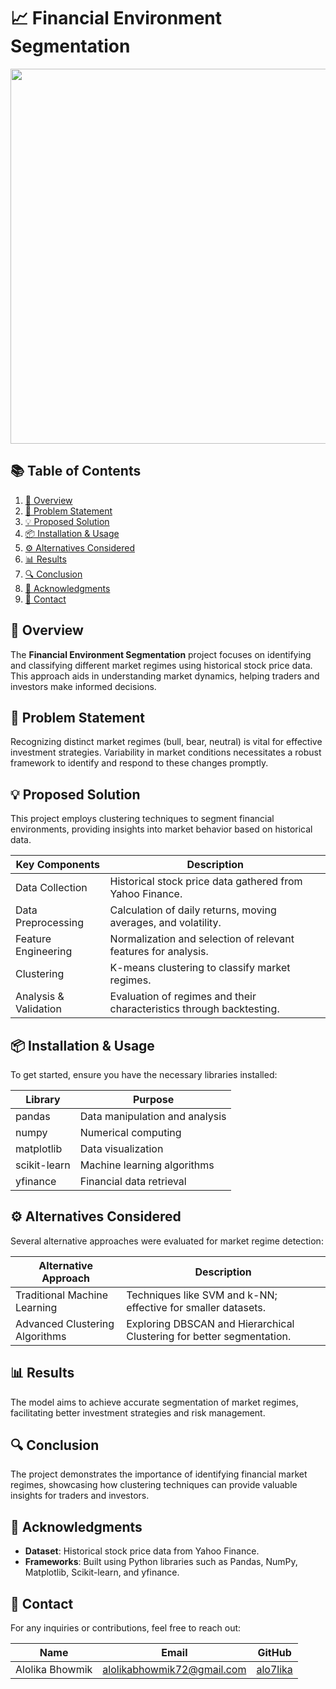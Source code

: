 # 📈 Financial Environment Segmentation 

<p align="center">
    <img src="https://raw.githubusercontent.com/alo7lika/Stock-Price-Prediction/refs/heads/main/Financial%20Environment%20Segmentation/Financial%20Insights%20-%20Market%20Segmentation.png" width="600" />
</p>


## 📚 Table of Contents
1. [📖 Overview](#-overview)
2. [🚀 Problem Statement](#-problem-statement)
3. [💡 Proposed Solution](#-proposed-solution)
4. [📦 Installation & Usage](#-installation--usage)
5. [⚙️ Alternatives Considered](#-alternatives-considered)
6. [📊 Results](#-results)
7. [🔍 Conclusion](#-conclusion)
8. [🤝 Acknowledgments](#-acknowledgments)
9. [📧 Contact](#-contact)

## 📖 Overview
The **Financial Environment Segmentation** project focuses on identifying and classifying different market regimes using historical stock price data. This approach aids in understanding market dynamics, helping traders and investors make informed decisions.

## 🚀 Problem Statement
Recognizing distinct market regimes (bull, bear, neutral) is vital for effective investment strategies. Variability in market conditions necessitates a robust framework to identify and respond to these changes promptly.

## 💡 Proposed Solution
This project employs clustering techniques to segment financial environments, providing insights into market behavior based on historical data.

| Key Components        | Description                                                      |
|-----------------------|------------------------------------------------------------------|
| Data Collection       | Historical stock price data gathered from Yahoo Finance.        |
| Data Preprocessing    | Calculation of daily returns, moving averages, and volatility.   |
| Feature Engineering    | Normalization and selection of relevant features for analysis.   |
| Clustering            | K-means clustering to classify market regimes.                   |
| Analysis & Validation | Evaluation of regimes and their characteristics through backtesting. |

## 📦 Installation & Usage
To get started, ensure you have the necessary libraries installed:

| Library        | Purpose                                   |
|----------------|-------------------------------------------|
| pandas         | Data manipulation and analysis            |
| numpy          | Numerical computing                        |
| matplotlib     | Data visualization                        |
| scikit-learn   | Machine learning algorithms               |
| yfinance       | Financial data retrieval                  |

## ⚙️ Alternatives Considered
Several alternative approaches were evaluated for market regime detection:

| Alternative Approach            | Description                                                          |
|---------------------------------|----------------------------------------------------------------------|
| Traditional Machine Learning     | Techniques like SVM and k-NN; effective for smaller datasets.      |
| Advanced Clustering Algorithms   | Exploring DBSCAN and Hierarchical Clustering for better segmentation.|

## 📊 Results
The model aims to achieve accurate segmentation of market regimes, facilitating better investment strategies and risk management.

## 🔍 Conclusion
The project demonstrates the importance of identifying financial market regimes, showcasing how clustering techniques can provide valuable insights for traders and investors.

## 🤝 Acknowledgments
- **Dataset**: Historical stock price data from Yahoo Finance.
- **Frameworks**: Built using Python libraries such as Pandas, NumPy, Matplotlib, Scikit-learn, and yfinance.

## 📧 Contact
For any inquiries or contributions, feel free to reach out:

| Name                | Email                          | GitHub               |
|---------------------|--------------------------------|----------------------|
| Alolika Bhowmik     | alolikabhowmik72@gmail.com     | [alo7lika](https://github.com/alo7lika) |

